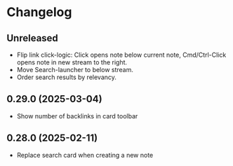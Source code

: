 # Changelog

## Unreleased

- Flip link click-logic: Click opens note below current note, Cmd/Ctrl-Click
  opens note in new stream to the right.
- Move Search-launcher to below stream.
- Order search results by relevancy.

## 0.29.0 (2025-03-04)

- Show number of backlinks in card toolbar

## 0.28.0 (2025-02-11)

- Replace search card when creating a new note